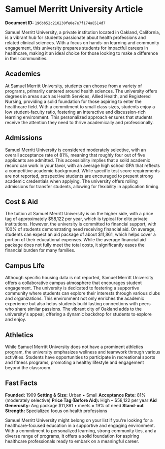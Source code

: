 # Samuel Merritt University Article

**Document ID:** `196bb52c210230fe0e7e7f174a8514d7`

Samuel Merritt University, a private institution located in Oakland, California, is a vibrant hub for students passionate about health professions and related clinical sciences. With a focus on hands-on learning and community engagement, this university prepares students for impactful careers in healthcare, making it an ideal choice for those looking to make a difference in their communities.

## Academics
At Samuel Merritt University, students can choose from a variety of programs, primarily centered around health sciences. The university offers degrees in areas such as Health Services, Allied Health, and Registered Nursing, providing a solid foundation for those aspiring to enter the healthcare field. With a commitment to small class sizes, students enjoy a low student-faculty ratio, fostering an interactive and discussion-rich learning environment. This personalized approach ensures that students receive the attention they need to thrive academically and professionally.

## Admissions
Samuel Merritt University is considered moderately selective, with an overall acceptance rate of 81%, meaning that roughly four out of five applicants are admitted. This accessibility implies that a solid academic record can work in your favor, with an average high school GPA that reflects a competitive academic background. While specific test score requirements are not reported, prospective students are encouraged to present strong academic credentials when applying. The university offers rolling admissions for transfer students, allowing for flexibility in application timing.

## Cost & Aid
The tuition at Samuel Merritt University is on the higher side, with a price tag of approximately $58,122 per year, which is typical for elite private institutions. However, the university is committed to financial support, with 100% of students demonstrating need receiving financial aid. On average, students can expect an aid package of about $11,861, which helps cover a portion of their educational expenses. While the average financial aid package does not fully meet the total costs, it significantly eases the financial burden for many families.

## Campus Life
Although specific housing data is not reported, Samuel Merritt University offers a collaborative campus atmosphere that encourages student engagement. The university is dedicated to fostering a supportive community where students can explore their interests through various clubs and organizations. This environment not only enriches the academic experience but also helps students build lasting connections with peers who share similar passions. The vibrant city of Oakland adds to the university's appeal, offering a dynamic backdrop for students to explore and enjoy.

## Athletics
While Samuel Merritt University does not have a prominent athletics program, the university emphasizes wellness and teamwork through various activities. Students have opportunities to participate in recreational sports and fitness programs, promoting a healthy lifestyle and engagement beyond the classroom.

## Fast Facts
**Founded:** 1909
**Setting & Size:** Urban • Small
**Acceptance Rate:** 81% (moderately selective)
**Price Tag (Before Aid):** High – $58,122 per year
**Aid Generosity:** Avg package $11,861 • meets ≈ 19% of need
**Stand-out Strength:** Specialized focus on health professions

Samuel Merritt University might belong on your list if you're looking for a healthcare-focused education in a supportive and engaging environment. With a commitment to personalized learning, strong community ties, and a diverse range of programs, it offers a solid foundation for aspiring healthcare professionals ready to embark on a meaningful career.
